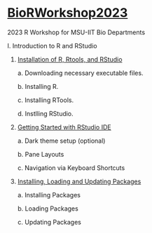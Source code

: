 # [BioRWorkshop2023](https://rvcuenca.github.io/BioRWorkshop2023/)
2023 R Workshop for MSU-IIT Bio Departments

I. Introduction to R and RStudio

  1. [Installation of R, Rtools, and RStudio](https://rvcuenca.github.io/BioRWorkshop2023/Talk2023-BioRWorkshop-Part1.html)
  
     a.    Downloading necessary executable files.
     
     b.    Installing R.
  
     c.    Installing RTools.
  
     d.    Instlling RStudio.
     
     
  2. [Getting Started with RStudio IDE](https://rvcuenca.github.io/BioRWorkshop2023/Talk2023-BioRWorkshop-Part2.html)
  
     a.    Dark theme setup (optional)
     
     b.    Pane Layouts
     
     c.    Navigation via Keyboard Shortcuts
     
  3. [Installing, Loading and Updating Packages](https://rvcuenca.github.io/BioRWorkshop2023/Talk2023-BioRWorkshop-Part3.html)
  
     a.    Installing Packages
     
     b.    Loading Packages
     
     c.    Updating Packages
  
